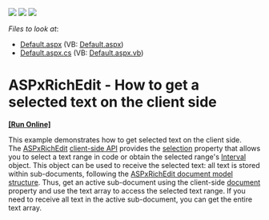 <!-- default badges list -->
![](https://img.shields.io/endpoint?url=https://codecentral.devexpress.com/api/v1/VersionRange/128545370/16.1.6%2B)
[![](https://img.shields.io/badge/Open_in_DevExpress_Support_Center-FF7200?style=flat-square&logo=DevExpress&logoColor=white)](https://supportcenter.devexpress.com/ticket/details/T449266)
[![](https://img.shields.io/badge/📖_How_to_use_DevExpress_Examples-e9f6fc?style=flat-square)](https://docs.devexpress.com/GeneralInformation/403183)
<!-- default badges end -->
<!-- default file list -->
*Files to look at*:

* [Default.aspx](./CS/Default.aspx) (VB: [Default.aspx](./VB/Default.aspx))
* [Default.aspx.cs](./CS/Default.aspx.cs) (VB: [Default.aspx.vb](./VB/Default.aspx.vb))
<!-- default file list end -->
# ASPxRichEdit - How to get a selected text on the client side
<!-- run online -->
**[[Run Online]](https://codecentral.devexpress.com/t449266/)**
<!-- run online end -->


This example demonstrates how to get selected text on the client side. The <a href="https://documentation.devexpress.com/AspNet/DevExpress.Web.ASPxRichEdit.ASPxRichEdit.class">ASPxRichEdit</a> <a href="https://documentation.devexpress.com/AspNet/116405/ASP-NET-WebForms-Controls/Rich-Text-Editor/Concepts/Client-API">client-side API</a> provides the <a href="https://documentation.devexpress.com/AspNet/DevExpress.Web.ASPxRichEdit.Scripts.ASPxClientRichEdit.selection.property">selection</a> property that allows you to select a text range in code or obtain the selected range's <a href="https://documentation.devexpress.com/AspNet/DevExpress.Web.ASPxRichEdit.Scripts.Interval.class">Interval</a> object. This object can be used to receive the selected text: all text is stored within sub-documents, following the <a href="https://documentation.devexpress.com/AspNet/117665/ASP-NET-WebForms-Controls/Rich-Text-Editor/Concepts/Client-API/Document-Model-Information">ASPxRichEdit document model structure</a>. Thus, get an active sub-document using the client-side <a href="https://documentation.devexpress.com/AspNet/DevExpress.Web.ASPxRichEdit.Scripts.ASPxClientRichEdit.document.property">document</a> property and use the text array to access the selected text range. If you need to receive all text in the active sub-document, you can get the entire text array.

<br/>


